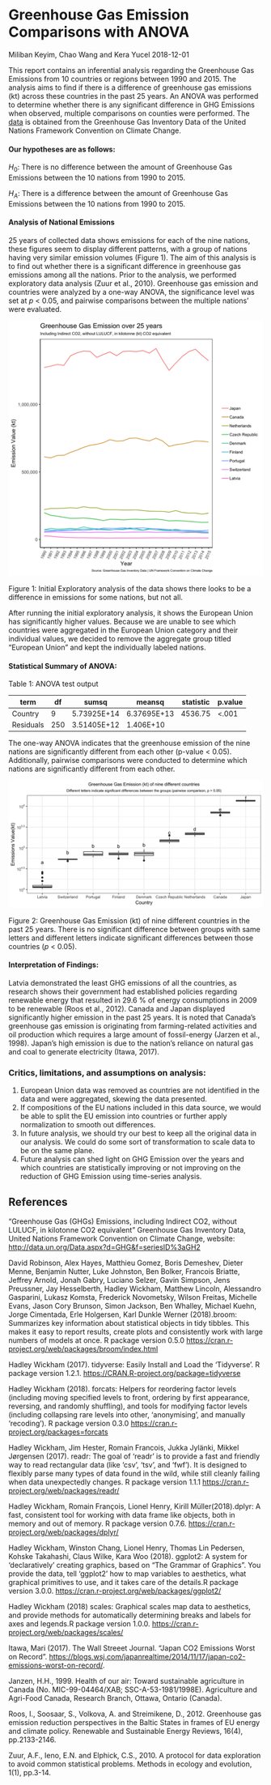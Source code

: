 Greenhouse Gas Emission Comparisons with ANOVA
================
Miliban Keyim, Chao Wang and Kera Yucel
2018-12-01

This report contains an inferential analysis regarding the Greenhouse
Gas Emissions from 10 countries or regions between 1990 and 2015. The
analysis aims to find if there is a difference of greenhouse gas
emissions (kt) across these countries in the past 25 years. An ANOVA was
performed to determine whether there is any significant difference in
GHG Emissions when observed, multiple comparisons on counties were
performed. The
[data](%22http://data.un.org/Data.aspx?d=GHG&f=seriesID%3aGH2%22) is
obtained from the Greenhouse Gas Inventory Data of the United Nations
Framework Convention on Climate Change.

#### Our hypotheses are as follows:

*H*<sub>0</sub>: There is no difference between the amount of Greenhouse
Gas Emissions between the 10 nations from 1990 to 2015.

*H*<sub>*A*</sub>: There is a difference between the amount of
Greenhouse Gas Emissions between the 10 nations from 1990 to 2015.

#### Analysis of National Emissions

25 years of collected data shows emissions for each of the nine nations,
these figures seem to display different patterns, with a group of
nations having very similar emission volumes (Figure 1). The aim of this
analysis is to find out whether there is a significant difference in
greenhouse gas emissions among all the nations. Prior to the analysis,
we performed exploratory data analysis (Zuur et al., 2010). Greenhouse
gas emission and countries were analyzed by a one-way ANOVA, the
significance level was set at *p* \< 0.05, and pairwise comparisons
between the multiple nations’ were evaluated.

![](../results/fig/GHG_explore.png)

Figure 1: Initial Exploratory analysis of the data shows there looks to
be a difference in emissions for some nations, but not all.

After running the initial exploratory analysis, it shows the European
Union has significantly higher values. Because we are unable to see
which countries were aggregated in the European Union category and their
individual values, we decided to remove the aggregate group titled
“European Union” and kept the individually labeled nations.

#### Statistical Summary of ANOVA:

Table 1: ANOVA test output

| term      | df  | sumsq       | meansq      | statistic | p.value |
| --------- | --- | ----------- | ----------- | --------- | ------- |
| Country   | 9   | 5.73925E+14 | 6.37695E+13 | 4536.75   | \<.001  |
| Residuals | 250 | 3.51405E+12 | 1.406E+10   |           |         |

The one-way ANOVA indicates that the greenhouse emission of the nine
nations are significantly different from each other (p-value \< 0.05).
Additionally, pairwise comparisons were conducted to determine which
nations are significantly different from each other.

![](../results/fig/GH_boxplot.png)

Figure 2: Greenhouse Gas Emission (kt) of nine different countries in
the past 25 years. There is no significant difference between groups
with same letters and different letters indicate significant differences
between those countries (*p* \< 0.05).

#### Interpretation of Findings:

Latvia demonstrated the least GHG emissions of all the countries, as
research shows their government had established policies regarding
renewable energy that resulted in 29.6 % of energy consumptions in 2009
to be renewable (Roos et al., 2012). Canada and Japan displayed
significantly higher emission in the past 25 years. It is noted that
Canada’s greenhouse gas emission is originating from farming-related
activities and oil production which requires a large amount of
fossil-energy (Jarzen et al., 1998). Japan’s high emission is due to the
nation’s reliance on natural gas and coal to generate electricity
(Itawa, 2017).

### Critics, limitations, and assumptions on analysis:

1.  European Union data was removed as countries are not identified in
    the data and were aggregated, skewing the data presented.
2.  If compositions of the EU nations included in this data source, we
    would be able to split the EU emission into countries or further
    apply normalization to smooth out differences.
3.  In future analysis, we should try our best to keep all the original
    data in our analysis. We could do some sort of transformation to
    scale data to be on the same plane.
4.  Future analysis can shed light on GHG Emission over the years and
    which countries are statistically improving or not improving on the
    reduction of GHG Emission using time-series analysis.

## References

“Greenhouse Gas (GHGs) Emissions, including Indirect CO2, without
LULUCF, in kilotonne CO2 equivalent” Greenhouse Gas Inventory Data,
United Nations Framework Convention on Climate Change, website:
<http://data.un.org/Data.aspx?d=GHG&f=seriesID%3aGH2>

David Robinson, Alex Hayes, Matthieu Gomez, Boris Demeshev, Dieter
Menne, Benjamin Nutter, Luke Johnston, Ben Bolker, Francois Briatte,
Jeffrey Arnold, Jonah Gabry, Luciano Selzer, Gavin Simpson, Jens
Preussner, Jay Hesselberth, Hadley Wickham, Matthew Lincoln, Alessandro
Gasparini, Lukasz Komsta, Frederick Novometsky, Wilson Freitas, Michelle
Evans, Jason Cory Brunson, Simon Jackson, Ben Whalley, Michael Kuehn,
Jorge Cimentada, Erle Holgersen, Karl Dunkle Werner (2018).broom:
Summarizes key information about statistical objects in tidy tibbles.
This makes it easy to report results, create plots and consistently work
with large numbers of models at once. R package version 0.5.0
<https://cran.r-project.org/web/packages/broom/index.html>

Hadley Wickham (2017). tidyverse: Easily Install and Load the
‘Tidyverse’. R package version 1.2.1.
<https://CRAN.R-project.org/package=tidyverse>

Hadley Wickham (2018). forcats: Helpers for reordering factor levels
(including moving specified levels to front, ordering by first
appearance, reversing, and randomly shuffling), and tools for modifying
factor levels (including collapsing rare levels into other,
‘anonymising’, and manually ‘recoding’). R package version 0.3.0
<https://cran.r-project.org/packages=forcats>

Hadley Wickham, Jim Hester, Romain Francois, Jukka Jylänki, Mikkel
Jørgensen (2017). readr: The goal of ‘readr’ is to provide a fast and
friendly way to read rectangular data (like ‘csv’, ‘tsv’, and ‘fwf’). It
is designed to flexibly parse many types of data found in the wild,
while still cleanly failing when data unexpectedly changes. R package
version 1.1.1 <https://cran.r-project.org/web/packages/readr/>

Hadley Wickham, Romain François, Lionel Henry, Kirill
Müller(2018).dplyr: A fast, consistent tool for working with data frame
like objects, both in memory and out of memory. R package version 0.7.6.
<https://cran.r-project.org/web/packages/dplyr/>

Hadley Wickham, Winston Chang, Lionel Henry, Thomas Lin Pedersen, Kohske
Takahashi, Claus Wilke, Kara Woo (2018). ggplot2: A system for
‘declaratively’ creating graphics, based on “The Grammar of Graphics”.
You provide the data, tell ‘ggplot2’ how to map variables to aesthetics,
what graphical primitives to use, and it takes care of the details.R
package version 3.0.0.
<https://cran.r-project.org/web/packages/ggplot2/>

Hadley Wickham (2018) scales: Graphical scales map data to aesthetics,
and provide methods for automatically determining breaks and labels for
axes and legends.R package version 1.0.0.
<https://cran.r-project.org/web/packages/scales/>

Itawa, Mari (2017). The Wall Streeet Journal. “Japan CO2 Emissions Worst
on Record”.
<https://blogs.wsj.com/japanrealtime/2014/11/17/japan-co2-emissions-worst-on-record/>.

Janzen, H.H., 1999. Health of our air: Toward sustainable agriculture in
Canada (No. MIC-99-04464/XAB; SSC-A-53-1981/1998E). Agriculture and
Agri-Food Canada, Research Branch, Ottawa, Ontario (Canada).

Roos, I., Soosaar, S., Volkova, A. and Streimikene, D., 2012. Greenhouse
gas emission reduction perspectives in the Baltic States in frames of EU
energy and climate policy. Renewable and Sustainable Energy Reviews,
16(4), pp.2133-2146.

Zuur, A.F., Ieno, E.N. and Elphick, C.S., 2010. A protocol for data
exploration to avoid common statistical problems. Methods in ecology and
evolution, 1(1), pp.3-14.
